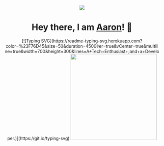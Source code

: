 <div align="center">
<img src="https://cdn.discordapp.com/attachments/818520814626144317/936939875901522010/Screenshot_2021-03-21-02-30-05-1-modified_1.png">
</div>

<div align="center">
<h1>Hey there, I am <a href="https://www.youtube.com/watch?v=dQw4w9WgXcQ" target="_blank">Aaron</a>! 👋</h1>
    [![Typing SVG](https://readme-typing-svg.herokuapp.com?color=%23F76D45&size=50&duration=4500&center=true&vCenter=true&multiline=true&width=700&height=300&lines=A+Tech+Enthusiast+;and+a+Developer.)](https://git.io/typing-svg)
    <img src="https://lanyard-profile-readme.vercel.app/api/287218738242125826" height="280">
</div>

<br>
<br>
<br>

